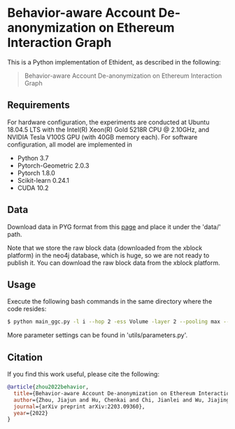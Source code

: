 # Behavior-aware Account De-anonymization on Ethereum Interaction Graph

This is a Python implementation of Ethident, as described in the following:
> Behavior-aware Account De-anonymization on Ethereum Interaction Graph


## Requirements
For hardware configuration, the experiments are conducted at Ubuntu 18.04.5 LTS with the Intel(R) Xeon(R) Gold 5218R CPU @ 2.10GHz, and NVIDIA Tesla V100S GPU (with 40GB memory each).
For software configuration, all model are implemented in
- Python 3.7
- Pytorch-Geometric 2.0.3
- Pytorch 1.8.0
- Scikit-learn 0.24.1
- CUDA 10.2


## Data
Download data in PYG format from this [page](https://www.notion.so/jjzhou/Ethident-Data-861199675dc7454eb36157eeee09cf5b) and place it under the 'data/' path.

Note that we store the raw block data (downloaded from the xblock platform) in the neo4j database, which is huge, so we are not ready to publish it. You can download the raw block data from the xblock platform.

## Usage
Execute the following bash commands in the same directory where the code resides:
  ```bash
  $ python main_ggc.py -l i --hop 2 -ess Volume -layer 2 --pooling max --hidden_dim 128 --batch_size 32 --lr 0.001 --dropout 0.2 -undir 1 --aug edgeRemove+identity --aug_prob1 0.1
  ```
More parameter settings can be found in 'utils/parameters.py'.


## Citation

If you find this work useful, please cite the following:

```bib
@article{zhou2022behavior,
  title={Behavior-aware Account De-anonymization on Ethereum Interaction Graph},
  author={Zhou, Jiajun and Hu, Chenkai and Chi, Jianlei and Wu, Jiajing and Shen, Meng and Xuan, Qi},
  journal={arXiv preprint arXiv:2203.09360},
  year={2022}
}
```

